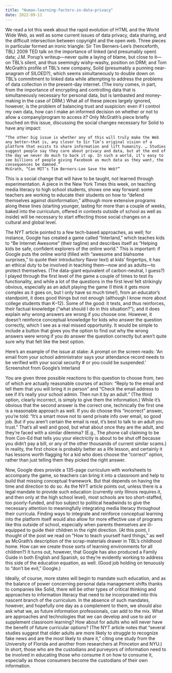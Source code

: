 ```yaml
---
title: "Human-learning-factors-in-data-privacy"
date: 2022-09-11
---
```

We read a lot this week about the rapid evolution of HTML and the World Wide Web, as well as some current issues of data privacy, data sharing, and the difficult intersection between copyright and the open web. Three pieces in particular formed an ironic triangle: Sir Tim Berners-Lee’s (henceforth, TBL) 2009 TED talk on the importance of linked (and presumably open) data; J.M. Porup’s writeup—never quite a laying of blame, but close to it—on TBL’s silent, and thus seemingly wishy-washy, position on DRM; and Tom McGrath’s profile of TBL’s new company, Solid (presumably a punning near-anagram of SILOED?), which seems simultaneously to double down on TBL’s commitment to linked data while attempting to address the problems of data collection in the present-day internet. (The irony comes, in part, from the importance of encrypting and controlling data that is simultaneously necessary for personal data, but is lambasted and money-making in the case of DRM.) What all of these pieces largely ignored, however, is the problem of balancing trust and suspicion: even if I control my own data, how can I make an informed decision on whether or not to allow a company/program to access it? Only McGrath’s piece briefly touched on this issue, discussing the social changes necessary for Solid to have any impact:

    “The other big issue is whether any of this will truly make the Web any better—that is, any closer to Sir Tim’s original vision of a platform that exists to share information and lift humanity. … Studies suggest people say they care about privacy and data, but at the end of the day we never do much to back it up. In such a world, it’s easy to see billions of people giving Facebook as much data as they want, the consequences be damned.”
    McGrath, “Can MIT’s Tim Berners-Lee Save the Web?”

This is a social change that will have to be taught, not learned through experimentation. A piece in the New York Times this week, on teaching media literacy to high school students, shows one way forward: some teachers are working to educate their students on how to “defend themselves against disinformation,” although more extensive programs along these lines (starting younger, lasting for more than a couple of weeks, baked into the curriculum, offered in contexts outside of school as well as inside) will be necessary to start effecting those social changes on a cultural and global level.

The NYT article pointed to a few tech-based approaches, as well; for instance, Google has created a game called “Interland,” which teaches kids to “Be Internet Awesome” (their tagline) and describes itself as “Helping kids be safe, confident explorers of the online world.” This is important: if Google puts the online world (filled with “awesome and blahsome surprises,” to quote their introductory flavor text) at kids’ fingertips, it has an ethical duty to be involved in teaching them—now and as adults—to protect themselves. (The data-giant equivalent of carbon-neutral, I guess?) I played through the first level of the game a couple of times to test its functionality, and while a lot of the questions in the first level felt strikingly obvious, especially as an adult playing the game (I think it gets more complex as it goes on, but I only have so much time!), from an educator’s standpoint, it does good things but not enough (although I know more about college students than K–12). Some of the good: it tests, and thus reinforces, their factual knowledge (“what should I do in this situation?”); and it does explain why wrong answers are wrong if you choose one. However, it doesn’t reinforce conceptual knowledge for kids who answer the question correctly, which I see as a real missed opportunity. It would be simple to include a button that gives you the option to find out why the wrong answers were wrong if you do answer the question correctly but aren’t quite sure why that felt like the best option.

Here’s an example of the issue at stake:
A prompt on the screen reads: 'An email from your school administrator says your attendance record needs to be verified with your social security # or you could be suspended.'
Screenshot from Google’s Interland

You are given three possible reactions to this question to choose from, two of which are actually reasonable courses of action: “Reply to the email and tell them that you will bring it in person” and “Check the email address to see if it’s really your school admin. Then run it by an adult.” (The third option, clearly incorrect, is simply to give them the information.) While it’s obvious that the second answer is the correct one, technically the first one is a reasonable approach as well. If you do choose this “incorrect” answer, you’re told: “It’s a smart move not to send private info over email, so good job. But if you aren’t certain the email is real, it’s best to talk to an adult you trust.” That’s all well and good, but what about once they are the adult, and they’re faced with a similar dilemma? (E.g., The phone call claiming to be from Con-Ed that tells you your electricity is about to be shut off because you didn’t pay a bill, or any of the other thousands of current similar scams.) In reality, the first choice is probably better as a life lesson, and certainly it has lessons worth flagging for a kid who does choose the “correct” option, rather than just telling them they picked the right answer.

Now, Google does provide a 135-page curriculum with worksheets to accompany the game, so teachers can bring it into a classroom and help to build that missing conceptual framework. But that depends on having the time and direction to do so. As the NYT article points out, unless there is a legal mandate to provide such education (currently only Illinois requires it, and then only at the high school level), most schools are too short-staffed, too poorly-funded, and too subject to political headwinds to give the necessary attention to meaningfully integrating media literacy throughout their curricula. Finding ways to integrate and reinforce conceptual learning into the platform itself would also allow for more effective use of programs like this outside of school, especially when parents themselves are ill-equipped to guide their children in the right direction. (At this point, I thought of the post we read on “How to teach yourself hard things,” as well as McGrath’s description of the scrap-materials drawer in TBL’s childhood home. How can we create those sorts of learning environments for all children?) It turns out, however, that Google has also produced a Family Guide in both English and Spanish, so they’re evidently working to address this side of the education equation, as well. (Good job holding on tenuously to “don’t be evil,” Google.)

Ideally, of course, more states will begin to mandate such education, and as the balance of power concerning personal data management shifts thanks to companies like Solid, there will be other types of critical thinking and approaches to information literacy that need to be incorporated into this nascent branch of the curriculum. In the absence of such mandates, however, and hopefully one day as a complement to them, we should also ask what we, as future information professionals, can add to the mix. What are approaches and technologies that we can develop and use to aid or supplement classroom learning? How about for adults who will never have the benefit of future curricular options? (The NYT article notes that “several studies suggest that older adults are more likely to struggle to recognize fake news and are the most likely to share it,” citing one study from the University of Florida and another from researchers at Princeton and NYU.) In short, those who are the custodians and purveyors of information need to be involved in educating those who consume it on how to consume it, especially as those consumers become the custodians of their own information.
